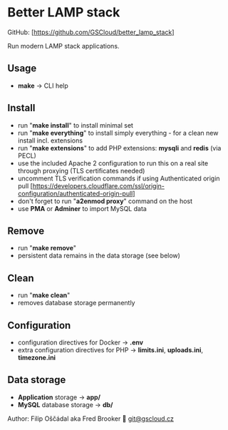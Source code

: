 # Better LAMP stack

GitHub: [https://github.com/GSCloud/better_lamp_stack]  

Run modern LAMP stack applications.

## Usage

* **make** -> CLI help

## Install

* run "**make install**" to install minimal set
* run "**make everything**" to install simply everything - for a clean new install incl. extensions
* run "**make extensions**" to add PHP extensions: **mysqli** and **redis** (via PECL)
* use the included Apache 2 configuration to run this on a real site through proxying (TLS certificates needed)
* uncomment TLS verification commands if using Authenticated origin pull [https://developers.cloudflare.com/ssl/origin-configuration/authenticated-origin-pull]
* don't forget to run "**a2enmod proxy**" command on the host
* use **PMA** or **Adminer** to import MySQL data

## Remove

* run "**make remove**"
* persistent data remains in the data storage (see below)

## Clean

* run "**make clean**"
* removes database storage permanently

## Configuration

* configuration directives for Docker -> **.env**
* extra configuration directives for PHP -> **limits.ini**, **uploads.ini**, **timezone.ini**

## Data storage

* **Application** storage -> **app/**
* **MySQL** database storage -> **db/**

Author: Filip Oščádal aka Fred Brooker 💌 <git@gscloud.cz>
